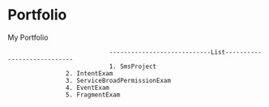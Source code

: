# Portfolio
My Portfolio

                                ----------------------------List----------------------------
                                1. SmsProject
				    2. IntentExam
				    3. ServiceBroadPermissionExam
				    4. EventExam
				    5. FragmentExam
